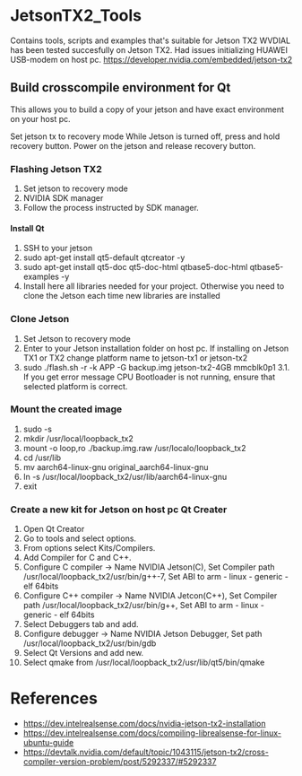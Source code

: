 # JetsonTX2_Tools
Contains tools, scripts and examples that's suitable for Jetson TX2
WVDIAL has been tested succesfully on Jetson TX2. Had issues initializing HUAWEI USB-modem on host pc.
https://developer.nvidia.com/embedded/jetson-tx2

## Build crosscompile environment for Qt
This allows you to build a copy of your jetson and have exact environment on your host pc. 

Set jetson tx to recovery mode
While Jetson is turned off, press and hold recovery button. Power on the jetson and release recovery button.

### Flashing Jetson TX2
1. Set jetson to recovery mode
2. NVIDIA SDK manager
3. Follow the process instructed by SDK manager.

#### Install Qt
1. SSH to your jetson
2. sudo apt-get install qt5-default qtcreator -y
3. sudo apt-get install qt5-doc qt5-doc-html qtbase5-doc-html qtbase5-examples -y
4. Install here all libraries needed for your project. Otherwise you need to clone the Jetson each time new libraries are installed

### Clone Jetson
1. Set Jetson to recovery mode
2. Enter to your Jetson installation folder on host pc. If installing on Jetson TX1 or TX2 change platform name to jetson-tx1 or jetson-tx2
3. sudo ./flash.sh -r -k APP -G backup.img jetson-tx2-4GB mmcblk0p1 
3.1. If you get error message CPU Bootloader is not running, ensure that selected platform is correct.


### Mount the created image
1. sudo -s
2. mkdir /usr/local/loopback_tx2
3. mount -o loop,ro ./backup.img.raw /usr/localo/loopback_tx2
4. cd /usr/lib
5. mv aarch64-linux-gnu original_aarch64-linux-gnu
6. ln -s /usr/local/loopback_tx2/usr/lib/aarch64-linux-gnu
7. exit

### Create a new kit for Jetson on host pc Qt Creater
1. Open Qt Creator
2. Go to tools and select options.
3. From options select Kits/Compilers.
4. Add Compiler for C and C++.
5. Configure C compiler -> Name NVIDIA Jetson(C), Set Compiler path /usr/local/loopback_tx2/usr/bin/g++-7, Set ABI to arm - linux - generic - elf 64bits
6. Configure C++ compiler -> Name NVIDIA Jetcon(C++), Set Compiler path /usr/local/loopback_tx2/usr/bin/g++, Set ABI to arm - linux - generic - elf 64bits
7. Select Debuggers tab and add.
8. Configure debugger -> Name NVIDIA Jetson Debugger, Set path /usr/local/loopback_tx2/usr/bin/gdb
9. Select Qt Versions and add new.
10. Select qmake from /usr/local/loopback_tx2/usr/lib/qt5/bin/qmake
 
# References
- https://dev.intelrealsense.com/docs/nvidia-jetson-tx2-installation
- https://dev.intelrealsense.com/docs/compiling-librealsense-for-linux-ubuntu-guide
- https://devtalk.nvidia.com/default/topic/1043115/jetson-tx2/cross-compiler-version-problem/post/5292337/#5292337
